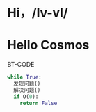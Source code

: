 # Hi，/__lv-vl__/
# Hello Cosmos
BT-CODE
```python
while True:
  发现问题()
  解决问题()
  if O(0):
    return False
```